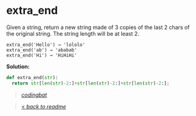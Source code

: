# extra_end

Given a string, return a new string made of 3 copies of the last 2 chars of the original string. The string length will be at least 2.

```
extra_end('Hello') → 'lololo'
extra_end('ab') → 'ababab'
extra_end('Hi') → 'HiHiHi'
```

**Solution:**

```python
def extra_end(str):
  return str[len(str)-2:]+str[len(str)-2:]+str[len(str)-2:];
```

> _[codingbat](https://codingbat.com/prob/p148853)_

> [< _back to readme_](/README.md)